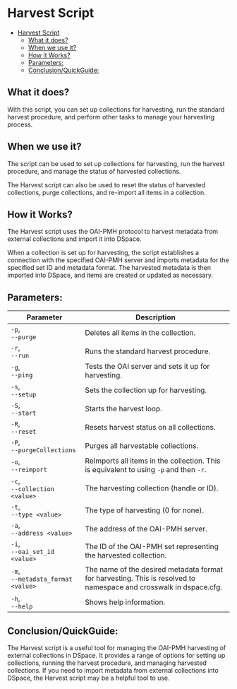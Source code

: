 # Harvest Script
<!-- TOC -->
* [Harvest Script](#harvest-script)
  * [What it does?](#what-it-does)
  * [When we use it?](#when-we-use-it)
  * [How it Works?](#how-it-works)
  * [Parameters:](#parameters)
  * [Conclusion/QuickGuide:](#conclusionquickguide)
<!-- TOC -->
## What it does?

With this script, you can set up collections for harvesting, run the standard harvest procedure, and perform other tasks
to manage your harvesting process.

## When we use it?

The script can be used to set up collections for harvesting, run the harvest procedure, and manage the status of
harvested collections.

The Harvest script can also be used to reset the status of harvested collections, purge collections, and re-import all
items in a collection.

## How it Works?

The Harvest script uses the OAI-PMH protocol to harvest metadata from external collections and import it into DSpace.

When a collection is set up for harvesting, the script establishes a connection with the specified OAI-PMH server and
imports metadata for the specified set ID and metadata format. The harvested metadata is then imported into DSpace, and
items are created or updated as necessary.

## Parameters:

| Parameter                              | Description                                                                                                        |
|----------------------------------------|--------------------------------------------------------------------------------------------------------------------|
| `-p`, <br/>`--purge`                   | Deletes all items in the collection.                                                                               |
| `-r`, <br/>`--run`                     | Runs the standard harvest procedure.                                                                               |
| `-g`, <br/>`--ping`                    | Tests the OAI server and sets it up for harvesting.                                                                |
| `-s`, <br/>`--setup`                   | Sets the collection up for harvesting.                                                                             |
| `-S`, <br/>`--start`                   | Starts the harvest loop.                                                                                           |
| `-R`, <br/>`--reset`                   | Resets harvest status on all collections.                                                                          |
| `-P`, <br/>`--purgeCollections`        | Purges all harvestable collections.                                                                                |
| `-o`, <br/>`--reimport`                | ReImports all items in the collection. This is equivalent to using `-p` and then `-r`.                             |
| `-c`, <br/>`--collection <value>`      | The harvesting collection (handle or ID).                                                                          |
| `-t`, <br/>`--type <value>`            | The type of harvesting (0 for none).                                                                               |
| `-a`, <br/>`--address <value>`         | The address of the OAI-PMH server.                                                                                 |
| `-i`, <br/>`--oai_set_id <value>`      | The ID of the OAI-PMH set representing the harvested collection.                                                   |
| `-m`, <br/>`--metadata_format <value>` | The name of the desired metadata format for harvesting. This is resolved to namespace and crosswalk in dspace.cfg. |
| `-h`, <br/>`--help`                    | Shows help information.                                                                                            |

## Conclusion/QuickGuide:

The Harvest script is a useful tool for managing the OAI-PMH harvesting of external collections in DSpace. It provides a
range of options for setting up collections, running the harvest procedure, and managing harvested collections. If you
need to import metadata from external collections into DSpace, the Harvest script may be a helpful tool to use.
